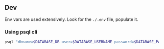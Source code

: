 #


## Dev

Env vars are used extensively. Look for the `./.env` file, populate it.


### Using psql cli

```sh
psql "dbname=$DATABASE_DB user=$DATABASE_USERNAME password=$DATABASE_PASSWORD host=$DATABASE_HOST sslmode=require"
```
